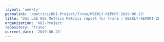 ```yaml
---
layout: 'weekly'
permalink: '/metrics/HDI-Project/Trane/WEEKLY-REPORT-2019-06-23'
title: 'DAI Lab OSS Metrics Metrics report for Trane | WEEKLY-REPORT-2019-06-23'
organization: 'HDI-Project'
repository: 'Trane'
current_date: '2019-06-23'
---
```


